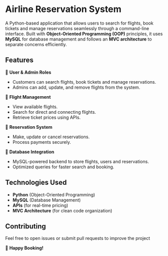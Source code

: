 
# Airline Reservation System

A Python-based application that allows users to search for flights, book tickets and manage reservations seamlessly through a command-line interface. Built with **Object-Oriented Programming (OOP)** principles, it uses **MySQL** for database management and follows an **MVC architecture** to separate concerns efficiently.  

## Features  
🔹 **User & Admin Roles**  
- Customers can search flights, book tickets and manage reservations.  
- Admins can add, update, and remove flights from the system.  

🔹 **Flight Management**  
- View available flights.  
- Search for direct and connecting flights.  
- Retrieve ticket prices using APIs.  

🔹 **Reservation System**  
- Make, update or cancel reservations.  
- Process payments securely.  

🔹 **Database Integration**  
- MySQL-powered backend to store flights, users and reservations.  
- Optimized queries for faster search and booking.  

## Technologies Used  
- **Python** (Object-Oriented Programming)  
- **MySQL** (Database Management)  
- **APIs** (for real-time pricing)  
- **MVC Architecture** (for clean code organization)  

## Contributing  
Feel free to open issues or submit pull requests to improve the project

🚀 **Happy Booking!**
